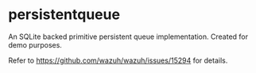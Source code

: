 # persistentqueue
An SQLite backed primitive persistent queue implementation. Created for demo purposes.

Refer to https://github.com/wazuh/wazuh/issues/15294 for details.

